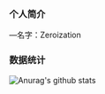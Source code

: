 ### 个人简介

—名字：Zeroization

### 数据统计
![Anurag's github stats](https://github-readme-stats.vercel.app/api?username=Zeroization&show_icons=true&theme=tokyonight)
